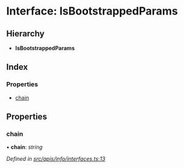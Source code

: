 # Interface: IsBootstrappedParams

## Hierarchy

- **IsBootstrappedParams**

## Index

### Properties

- [chain](info_interfaces.isbootstrappedparams#chain)

## Properties

### chain

• **chain**: _string_

_Defined in [src/apis/info/interfaces.ts:13](https://github.com/chain4travel/caminojs/blob/3883166/src/apis/info/interfaces.ts#L13)_
